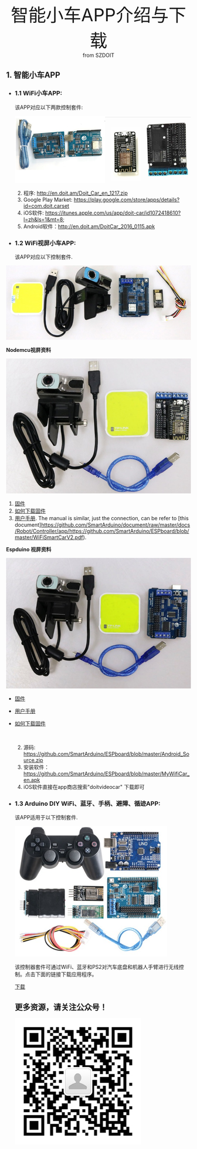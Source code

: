 <center> <font size=10> 智能小车APP介绍与下载 </font></center>

<center> from SZDOIT </center>

## 1. 智能小车APP

* ### 1.1 WiFi小车APP:

    该APP对应以下两款控制套件:

    ![oldercontroller](oldercontroller.jpg)

    2. 程序: http://en.doit.am/Doit_Car_en_1217.zip
    3. Google Play Market: https://play.google.com/store/apps/details?id=com.doit.carset
    4. iOS软件: https://itunes.apple.com/us/app/doit-car/id1072418610?l=zh&ls=1&mt=8;
    4. Android软件：http://en.doit.am/DoitCar_2016_0115.apk

* ### 1.2 WiFi视屏小车APP:
  
    该APP对应以下控制套件.
    

![videodt-06](videodt-06.jpg)

**Nodemcu视屏资料**

![videoNodemcu](videoNodemcu.jpg)

1. [固件](https://github.com/SmartArduino/ESPboard/blob/master/videoNodeMCU__car.bin)
2. [如何下载固件](http://bbs.smartarduino.com/showthread.php?tid=13)
3. [用户手册](https://github.com/SmartArduino/ESPboard/blob/master/Manul_for_Video_Car.pdf). The manual is similar, just the connection, can be refer to [this document]https://github.com/SmartArduino/document/raw/master/docs/Robot/Controller/app/https://github.com/SmartArduino/ESPboard/blob/master/WiFiSmartCarV2.pdf).

**Espduino 视屏资料**

![videoEspduino](videoEspduino.jpg)

* [固件](https://github.com/SmartArduino/ESPboard/blob/master/New_ESPDuinoCar170420.zip)

* [用户手册](https://github.com/SmartArduino/ESPboard/blob/master/Manul_for_Video_Car.pdf)

* [如何下载固件](https://github.com/SmartArduino/SZDOITWiKi/wiki/Arduino---ESPduino)

  ​    

    2. 源码: https://github.com/SmartArduino/ESPboard/blob/master/Android_Source.zip
    2. 安装软件：https://github.com/SmartArduino/ESPboard/blob/master/MyWifiCar_en.apk
    3. iOS软件直接在app商店搜索"doitvideocar" 下载即可

* ### 1.3 Arduino DIY WiFi、蓝牙、手柄、避障、循迹APP:
  
   该APP适用于以下控制套件.
   
   ![newcontroller](newcontroller.jpg)
   
   该控制器套件可通过WiFi、蓝牙和PS2对汽车底盘和机器人手臂进行无线控制。点击下面的链接下载应用程序。
   
   [下载](https://github.com/SmartArduino/SmartArduino.github.io/blob/master/docs/Robot/Controller/app/base.apk)
   
   ## 更多资源，请关注公众号！
   
   ![wps101010](wps101010.png)

